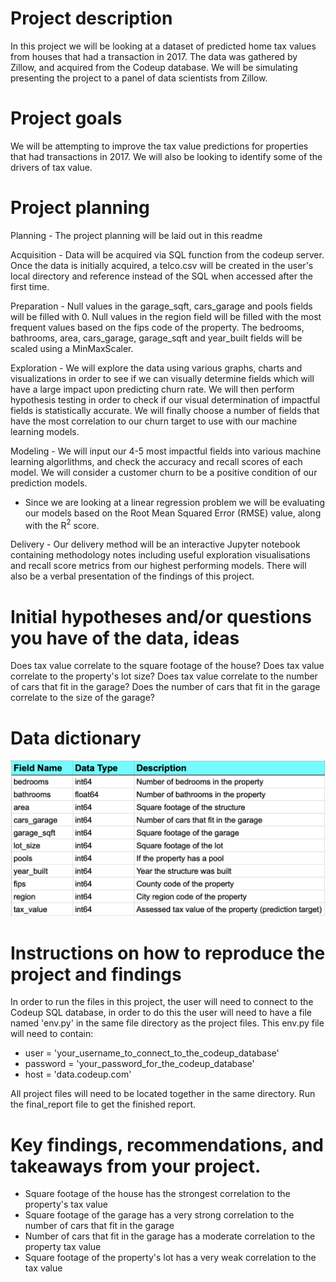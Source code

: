 # Project description

In this project we will be looking at a dataset of predicted home tax values from houses that had a transaction in 2017. The data was gathered by Zillow, and acquired from the Codeup database. We will be simulating presenting the project to a panel of data scientists from Zillow.


# Project goals

We will be attempting to improve the tax value predictions for properties that had transactions in 2017. We will also be looking to identify some of the drivers of tax value.


# Project planning

Planning - The project planning will be laid out in this readme

Acquisition - Data will be acquired via SQL function from the codeup server. Once the data is initially acquired, a telco.csv will be created in the user's local directory and reference instead of the SQL when accessed after the first time.

Preparation - Null values in the garage_sqft, cars_garage and pools fields will be filled with 0. Null values in the region field will be filled with the most frequent values based on the fips code of the property. The bedrooms, bathrooms, area, cars_garage, garage_sqft and year_built fields will be scaled using a MinMaxScaler.

Exploration - We will explore the data using various graphs, charts and visualizations in order to see if we can visually determine fields which will have a large impact upon predicting churn rate. We will then perform hypothesis testing in order to check if our visual determination of impactful fields is statistically accurate. We will finally choose a number of fields that have the most correlation to our churn target to use with our machine learning models.

Modeling - We will input our 4-5 most impactful fields into various machine learning algorlithms, and check the accuracy and recall scores of each model. We will consider a customer churn to be a positive condition of our prediction models. 

- Since we are looking at a linear regression problem we will be evaluating our models based on the Root Mean Squared Error (RMSE) value, along with the R$^2$ score.

Delivery - Our delivery method will be an interactive Jupyter notebook containing methodology notes including useful exploration visualisations and recall score metrics from our highest performing models. There will also be a verbal presentation of the findings of this project.


# Initial hypotheses and/or questions you have of the data, ideas

Does tax value correlate to the square footage of the house?
Does tax value correlate to the property's lot size?
Does tax value correlate to the number of cars that fit in the garage?
Does the number of cars that fit in the garage correlate to the size of the garage?


# Data dictionary

![alt text](https://github.com/Adam-Harris87/regression-project/blob/main/data_dictionary.png)

# Instructions on how to reproduce the project and findings

In order to run the files in this project, the user will need to connect to the Codeup SQL database, in order to do this the user will need to have a file named 'env.py' in the same file directory as the project files. This env.py file will need to contain: 

- user = 'your_username_to_connect_to_the_codeup_database'
- password = 'your_password_for_the_codeup_database'
- host = 'data.codeup.com'

All project files will need to be located together in the same directory. Run the final_report file to get the finished report.


# Key findings, recommendations, and takeaways from your project.

- Square footage of the house has the strongest correlation to the property's tax value
- Square footage of the garage has a very strong correlation to the number of cars that fit in the garage
- Number of cars that fit in the garage has a moderate correlation to the property tax value
- Square footage of the property's lot has a very weak correlation to the tax value